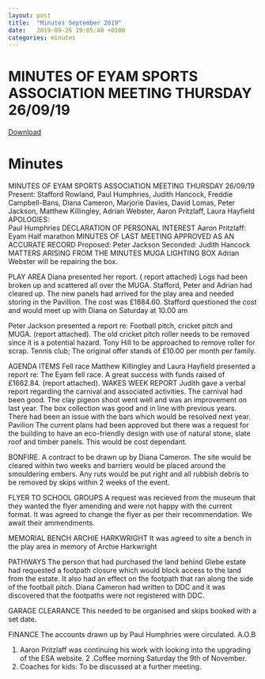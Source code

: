 ```yaml
---
layout: post
title:  "Minutes September 2019"
date:   2019-09-26 19:05:48 +0100
categories: minutes
---
```

# MINUTES OF EYAM SPORTS ASSOCIATION  MEETING THURSDAY 26/09/19

[Download](../../../../assets/2019-09-26/2019-09-26-minutes.docx)

# Minutes
MINUTES OF EYAM SPORTS ASSOCIATION  MEETING THURSDAY 26/09/19
Present:  Stafford Rowland, Paul Humphries, Judith Hancock, Freddie Campbell-Bans, Diana Cameron, Marjorie Davies, David Lomas, Peter Jackson, Matthew Killingley, Adrian Webster, Aaron Pritzlaff, Laura Hayfield
APOLOGIES:  
Paul Humphries
DECLARATION OF PERSONAL INTEREST
Aaron Pritzlaff: Eyam Half marathon
MINUTES OF LAST MEETING APPROVED AS AN ACCURATE RECORD
Proposed: Peter Jackson
Seconded: Judith Hancock
MATTERS ARISING FROM THE MINUTES
MUGA LIGHTING BOX
Adrian Webster will be repairing the box.

PLAY AREA
Diana presented her report. ( report attached) Logs had been broken up and scattered all over the MUGA.
Stafford, Peter and Adrian had cleared up. The new panels had arrived for the play area and needed storing in the Pavillion. The cost was £1884.60. Stafford questioned the cost and would meet up with Diana on Saturday at 10.00 am

Peter Jackson presented a report re: Football pitch, cricket pitch and MUGA. (report attached).
The old cricket pitch roller needs to be removed since it is a potential hazard. Tony Hill to be approached to remove roller for scrap.
Tennis club; The original offer stands of £10.00 per month per family.

AGENDA ITEMS
Fell race
Matthew Killingley and Laura Hayfield presented a report re: The Eyam fell race.
A great success with funds raised of £1662.84. (report attached).
WAKES WEEK REPORT
Judith gave a verbal report regarding the carnival and associated activities. The carnival had been good. The clay pigeon shoot went well and was an improvement on last year. The box collection was good and in line with previous years. There had been an issue with the bars which would be resolved next year.
Pavilion
The current plans had been approved but there was a request for the building to have an eco-friendly design with use of natural stone, slate roof and timber panels. This would be cost dependant.

BONFIRE.
A contract to be drawn up by Diana Cameron. The site would be cleared within two weeks and barriers would be placed around the smouldering embers. Any ruts would be put right and all rubbish debris to be removed by skips within 2 weeks of the event.

FLYER TO SCHOOL GROUPS
A request was recieved from the museum that they wanted the flyer amending and were not happy with the current format. It was agreed to change the flyer as per their recommendation. We await their ammendments.

MEMORIAL BENCH ARCHIE HARKWRIGHT
It was agreed to site a bench in the play area in memory of Archie Harkwright

PATHWAYS
The person that had purchased the land behind Glebe estate had requested a footpath closure which would block access to the land from the estate. It also had an effect on the footpath that ran along the side of the football pitch. Diana Cameron had written to DDC and it was discovered that the footpaths were not registered with DDC.

GARAGE CLEARANCE
This needed to be organised and skips booked with a set date.

FINANCE
The accounts drawn up by Paul Humphries were circulated.
A.O.B
1. Aaron Pritzlaff was continuing his work with looking into the upgrading of the ESA website.
2 .Coffee morning Saturday the 9th of November.
3. Coaches for kids: To be discussed at a further meeting.
